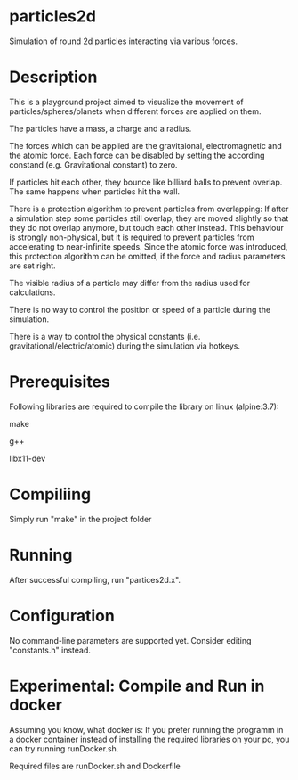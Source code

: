 # particles2d
Simulation of round 2d particles interacting via various forces.

# Description
This is a playground project aimed to visualize the movement of particles/spheres/planets when different forces are applied on them.

The particles have a mass, a charge and a radius.

The forces which can be applied are the gravitaional, electromagnetic and the atomic force.
Each force can be disabled by setting the according constand (e.g. Gravitational constant) to zero.

If particles hit each other, they bounce like billiard balls to prevent overlap.
The same happens when particles hit the wall.

There is a protection algorithm to prevent particles from overlapping:
If after a simulation step some particles still overlap, they are moved slightly so that they do not overlap anymore, but touch each other instead.
This behaviour is strongly non-physical, but it is required to prevent particles from accelerating to near-infinite speeds.
Since the atomic force was introduced, this protection algorithm can be omitted, if the force and radius parameters are set right.

The visible radius of a particle may differ from the radius used for calculations.

There is no way to control the position or speed of a particle during the simulation.

There is a way to control the physical constants (i.e. gravitational/electric/atomic) during the simulation via hotkeys.



# Prerequisites
Following libraries are required to compile the library on linux (alpine:3.7):

make

g++

libx11-dev


# Compiliing
Simply run "make" in the project folder


# Running
After successful compiling, run "partices2d.x". 


# Configuration
No command-line parameters are supported yet.
Consider editing "constants.h" instead.


# Experimental: Compile and Run in docker
Assuming you know, what docker is:
If you prefer running the programm in a docker container instead of installing the required libraries on your pc, 
you can try running runDocker.sh.

Required files are runDocker.sh and Dockerfile
